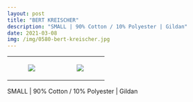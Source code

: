 ```yaml
---
layout: post
title: "BERT KREISCHER"
description: "SMALL | 90% Cotton / 10% Polyester | Gildan"
date: 2021-03-08
img: /img/0580-bert-kreischer.jpg
---
```




<table style="width:100%;"><tr><td style="vertical-align:top;">
      <figure class="tmblr-full" data-orig-height="2048" data-orig-width="1365" data-orig-src="https://concertshirts.netlify.app/shirts/0580/0580-01.jpg"><img src="https://64.media.tumblr.com/776a069a2cbc6bc8734259e110224e84/a715ab7fa263fd88-9a/s540x810/f63377d93906c6d15ea9db3cbe504bc02806060f.jpg" data-orig-height="2048" data-orig-width="1365" data-orig-src="https://concertshirts.netlify.app/shirts/0580/0580-01.jpg"/></figure></td>
    <td style="vertical-align:top;">
      <figure class="tmblr-full" data-orig-height="2048" data-orig-width="1365" data-orig-src="https://concertshirts.netlify.app/shirts/0580/0580-02.jpg"><img src="https://64.media.tumblr.com/e80329b9676ecf8ab68b072d99fb0664/a715ab7fa263fd88-fa/s540x810/2a0b9a5f716b84b65a0d30abd4d5145b39adcead.jpg" data-orig-height="2048" data-orig-width="1365" data-orig-src="https://concertshirts.netlify.app/shirts/0580/0580-02.jpg"/></figure></td>
  </tr></table><p>
  SMALL | 90% Cotton / 10% Polyester | Gildan
</p>
